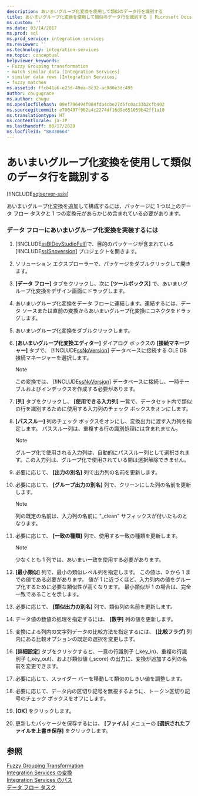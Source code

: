 ```yaml
---
description: あいまいグループ化変換を使用して類似のデータ行を識別する
title: あいまいグループ化変換を使用して類似のデータ行を識別する | Microsoft Docs
ms.custom: ''
ms.date: 03/14/2017
ms.prod: sql
ms.prod_service: integration-services
ms.reviewer: ''
ms.technology: integration-services
ms.topic: conceptual
helpviewer_keywords:
- Fuzzy Grouping transformation
- match similar data [Integration Services]
- similar data rows [Integration Services]
- fuzzy matches
ms.assetid: ffcb41a6-e23d-49ea-8c32-ac980e3dc495
author: chugugrace
ms.author: chugu
ms.openlocfilehash: 09ef796494f084fda4cbe27d5fc0ac33b2cfb402
ms.sourcegitcommit: e700497f962e4c2274df16d9e651059b42ff1a10
ms.translationtype: HT
ms.contentlocale: ja-JP
ms.lasthandoff: 08/17/2020
ms.locfileid: "88430664"
---
```

# <a name="identify-similar-data-rows-with-the-fuzzy-grouping-transformation"></a>あいまいグループ化変換を使用して類似のデータ行を識別する

[!INCLUDE[sqlserver-ssis](../../../includes/applies-to-version/sqlserver-ssis.md)]


  あいまいグループ化変換を追加して構成するには、パッケージに 1 つ以上のデータ フロー タスクと 1 つの変換元があらかじめ含まれている必要があります。  
  
### <a name="to-implement-fuzzy-grouping-transformation-in-a-data-flow"></a>データ フローにあいまいグループ化変換を実装するには  
  
1.  [!INCLUDE[ssBIDevStudioFull](../../../includes/ssbidevstudiofull-md.md)]で、目的のパッケージが含まれている [!INCLUDE[ssISnoversion](../../../includes/ssisnoversion-md.md)] プロジェクトを開きます。  
  
2.  ソリューション エクスプローラーで、パッケージをダブルクリックして開きます。  
  
3.  **[データ フロー]** タブをクリックし、次に **[ツールボックス]** で、あいまいグループ化変換をデザイン画面にドラッグします。  
  
4.  あいまいグループ化変換をデータ フローに連結します。連結するには、データ ソースまたは直前の変換からあいまいグループ化変換にコネクタをドラッグします。  
  
5.  あいまいグループ化変換をダブルクリックします。  
  
6.  **[あいまいグループ化変換エディター]** ダイアログ ボックスの **[接続マネージャー]** タブで、 [!INCLUDE[ssNoVersion](../../../includes/ssnoversion-md.md)] データベースに接続する OLE DB 接続マネージャーを選択します。  
  
    > [!NOTE]  
    >  この変換では、 [!INCLUDE[ssNoVersion](../../../includes/ssnoversion-md.md)] データベースに接続し、一時テーブルおよびインデックスを作成する必要があります。  
  
7.  **[列]** タブをクリックし、 **[使用できる入力列]** 一覧で、データセット内で類似の行を識別するために使用する入力列のチェック ボックスをオンにします。  
  
8.  **[パススルー]** 列のチェック ボックスをオンにし、変換出力に渡す入力列を指定します。 パススルー列は、重複する行の識別処理には含まれません。  
  
    > [!NOTE]  
    >  グループ化で使用される入力列は、自動的にパススルー列として選択されます。この入力列は、グループ化で使用されている間は選択解除できません。  
  
9. 必要に応じて、 **[出力の別名]** 列で出力列の名前を更新します。  
  
10. 必要に応じて、 **[グループ出力の別名]** 列で、クリーンにした列の名前を更新します。  
  
    > [!NOTE]  
    >  列の既定の名前は、入力列の名前に "_clean" サフィックスが付いたものとなります。  
  
11. 必要に応じて、 **[一致の種類]** 列で、使用する一致の種類を更新します。  
  
    > [!NOTE]  
    >  少なくとも 1 列では、あいまい一致を使用する必要があります。  
  
12. **[最小類似]** 列で、最小の類似レベル列を指定します。 この値は、0 から 1 までの値である必要があります。 値が 1 に近づくほど、入力列内の値をグループ化するために必要な類似性が高くなります。 最小類似が 1 の場合は、完全一致であることを示します。  
  
13. 必要に応じて、 **[類似出力の別名]** 列で、類似列の名前を更新します。  
  
14. データ値の数値の処理を指定するには、 **[数字]** 列の値を更新します。  
  
15. 変換による列内の文字列データの比較方法を指定するには、 **[比較フラグ]** 列内にある比較オプションの既定の選択を変更します。  
  
16. **[詳細設定]** タブをクリックすると、一意の行識別子 (_key_in)、重複の行識別子 (_key_out)、および類似値 (_score) の出力に、変換が追加する列の名前を変更できます。  
  
17. 必要に応じて、スライダー バーを移動して類似のしきい値を調整します。  
  
18. 必要に応じて、データ内の区切り記号を無視するように、トークン区切り記号のチェック ボックスをオフにします。  
  
19. **[OK]** をクリックします。  
  
20. 更新したパッケージを保存するには、 **[ファイル]** メニューの **[選択されたファイルを上書き保存]** をクリックします。  
  
## <a name="see-also"></a>参照  
 [Fuzzy Grouping Transformation](../../../integration-services/data-flow/transformations/fuzzy-grouping-transformation.md)   
 [Integration Services の変換](../../../integration-services/data-flow/transformations/integration-services-transformations.md)   
 [Integration Services のパス](../../../integration-services/data-flow/integration-services-paths.md)   
 [データ フロー タスク](../../../integration-services/control-flow/data-flow-task.md)  
  
  
